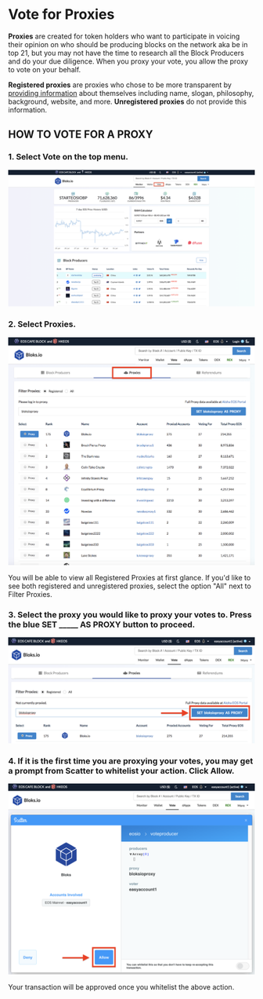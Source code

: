 # Vote for Proxies

**Proxies** are created for token holders who want to participate in voicing their opinion on who should be producing blocks on the network aka be in top 21, but you may not have the time to research all the Block Producers and do your due diligence. When you proxy your vote, you allow the proxy to vote on your behalf.

**Registered proxies** are proxies who chose to be more transparent by [providing information](https://github.com/alohaeos/eos-proxyinfo) about themselves including name, slogan, philosophy, background, website, and more. **Unregistered proxies** do not provide this information. 

## HOW TO VOTE FOR A PROXY

### 1. Select **Vote** on the top menu.

![](../.gitbook/assets/image%20%28114%29.png)

### 2. Select Proxies.

![](../.gitbook/assets/image%20%2814%29.png)

You will be able to view all Registered Proxies at first glance. If you'd like to see both registered and unregistered proxies, select the option "All" next to Filter Proxies.

### 3. Select the proxy you would like to proxy your votes to. Press the blue SET \_\_\_\_\_ AS PROXY button to proceed.

![](../.gitbook/assets/image%20%2865%29.png)

### 4. If it is the first time you are proxying your votes, you may get a prompt from Scatter to whitelist your action. Click Allow.

![](../.gitbook/assets/image%20%28160%29.png)

Your transaction will be approved once you whitelist the above action. 

